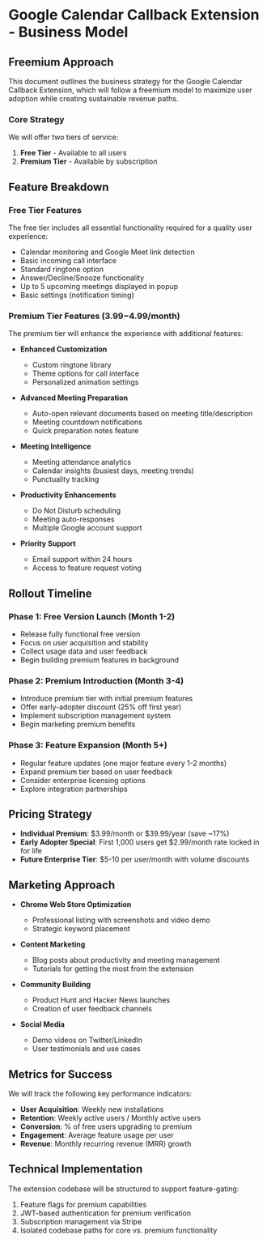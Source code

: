 # Google Calendar Callback Extension - Business Model

## Freemium Approach

This document outlines the business strategy for the Google Calendar Callback Extension, which will follow a freemium model to maximize user adoption while creating sustainable revenue paths.

### Core Strategy

We will offer two tiers of service:

1. **Free Tier** - Available to all users
2. **Premium Tier** - Available by subscription

## Feature Breakdown

### Free Tier Features

The free tier includes all essential functionality required for a quality user experience:

- Calendar monitoring and Google Meet link detection
- Basic incoming call interface
- Standard ringtone option
- Answer/Decline/Snooze functionality
- Up to 5 upcoming meetings displayed in popup
- Basic settings (notification timing)

### Premium Tier Features ($3.99-$4.99/month)

The premium tier will enhance the experience with additional features:

- **Enhanced Customization**
  - Custom ringtone library
  - Theme options for call interface
  - Personalized animation settings
  
- **Advanced Meeting Preparation**
  - Auto-open relevant documents based on meeting title/description
  - Meeting countdown notifications
  - Quick preparation notes feature
  
- **Meeting Intelligence**
  - Meeting attendance analytics
  - Calendar insights (busiest days, meeting trends)
  - Punctuality tracking
  
- **Productivity Enhancements**
  - Do Not Disturb scheduling
  - Meeting auto-responses
  - Multiple Google account support
  
- **Priority Support**
  - Email support within 24 hours
  - Access to feature request voting

## Rollout Timeline

### Phase 1: Free Version Launch (Month 1-2)

- Release fully functional free version
- Focus on user acquisition and stability
- Collect usage data and user feedback
- Begin building premium features in background

### Phase 2: Premium Introduction (Month 3-4)

- Introduce premium tier with initial premium features
- Offer early-adopter discount (25% off first year)
- Implement subscription management system
- Begin marketing premium benefits

### Phase 3: Feature Expansion (Month 5+)

- Regular feature updates (one major feature every 1-2 months)
- Expand premium tier based on user feedback
- Consider enterprise licensing options
- Explore integration partnerships

## Pricing Strategy

- **Individual Premium**: $3.99/month or $39.99/year (save ~17%)
- **Early Adopter Special**: First 1,000 users get $2.99/month rate locked in for life
- **Future Enterprise Tier**: $5-10 per user/month with volume discounts

## Marketing Approach

- **Chrome Web Store Optimization**
  - Professional listing with screenshots and video demo
  - Strategic keyword placement

- **Content Marketing**
  - Blog posts about productivity and meeting management
  - Tutorials for getting the most from the extension

- **Community Building**
  - Product Hunt and Hacker News launches
  - Creation of user feedback channels

- **Social Media**
  - Demo videos on Twitter/LinkedIn
  - User testimonials and use cases

## Metrics for Success

We will track the following key performance indicators:

- **User Acquisition**: Weekly new installations
- **Retention**: Weekly active users / Monthly active users
- **Conversion**: % of free users upgrading to premium
- **Engagement**: Average feature usage per user
- **Revenue**: Monthly recurring revenue (MRR) growth

## Technical Implementation

The extension codebase will be structured to support feature-gating:

1. Feature flags for premium capabilities
2. JWT-based authentication for premium verification
3. Subscription management via Stripe
4. Isolated codebase paths for core vs. premium functionality

